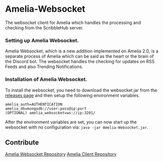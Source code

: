 # Amelia-Websocket
The websocket client for Amelia which handles the processing and checking from the ScribbleHub server.

### Setting up Amelia Websocket.
Amelia Websocket, which is a new addition implemented on Amelia 2.0, is a separate process of Amelia which can be said as the heart or the brain
of the Discord bot. The websocket handles the checking for updates on RSS Feeds and also Trending Notifications.

### Installation of Amelia Websocket.
To install the websocket, you need to download the websocket jar from the [releases page](https://github.com/ManaNet/Amelia/releases) and then setup the following
environment variables.
```
amelia_auth=AUTHENTICATION
amelia_db=mongodb://user:pass@ip:port
(OPTIONAL) amelia_websocket=ws://ip:3201/
```

After the environment variables are set, you can now start up the websocket with no configuration via: `java -jar Amelia-Websocket.jar`.

## Contribute
[Amelia Websocket Repository](https://github.com/ManaNet/Amelia-Websocket)
[Amelia Client Repository](https://github.com/ManaNet/Amelia)
